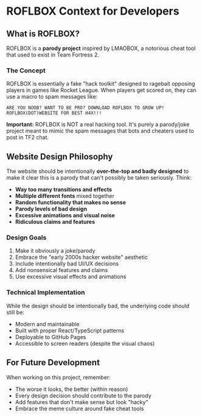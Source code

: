 # ROFLBOX Context for Developers

## What is ROFLBOX?

ROFLBOX is a **parody project** inspired by LMAOBOX, a notorious cheat tool that used to exist in Team Fortress 2. 

### The Concept

ROFLBOX is essentially a fake "hack toolkit" designed to ragebait opposing players in games like Rocket League. When players get scored on, they can use a macro to spam messages like:

```
ARE YOU NOOB? WANT TO BE PRO? DOWNLOAD ROFLBOX TO GROW UP! ROFLBOX(DOT)WEBSITE FOR BEST H4X!!!
```

**Important:** ROFLBOX is NOT a real hacking tool. It's purely a parody/joke project meant to mimic the spam messages that bots and cheaters used to post in TF2 chat.

## Website Design Philosophy

The website should be intentionally **over-the-top and badly designed** to make it clear this is a parody that can't possibly be taken seriously. Think:

- **Way too many transitions and effects**
- **Multiple different fonts** mixed together
- **Random functionality that makes no sense**
- **Parody levels of bad design**
- **Excessive animations and visual noise**
- **Ridiculous claims and features**

### Design Goals

1. Make it obviously a joke/parody
2. Embrace the "early 2000s hacker website" aesthetic
3. Include intentionally bad UI/UX decisions
4. Add nonsensical features and claims
5. Use excessive visual effects and animations

### Technical Implementation

While the design should be intentionally bad, the underlying code should still be:
- Modern and maintainable
- Built with proper React/TypeScript patterns
- Deployable to GitHub Pages
- Accessible to screen readers (despite the visual chaos)

## For Future Development

When working on this project, remember:
- The worse it looks, the better (within reason)
- Every design decision should contribute to the parody
- Add features that don't make sense but look "hacky"
- Embrace the meme culture around fake cheat tools